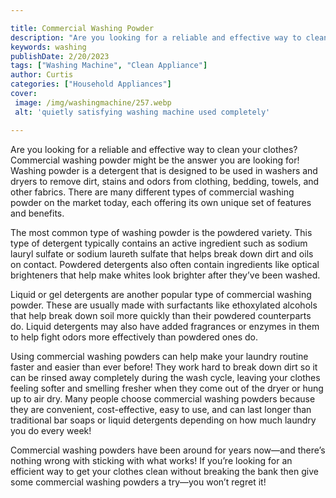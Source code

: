 ```yaml
---

title: Commercial Washing Powder
description: "Are you looking for a reliable and effective way to clean your clothes? Commercial washing powder might be the answer you are look...swipe up to find out"
keywords: washing
publishDate: 2/20/2023
tags: ["Washing Machine", "Clean Appliance"]
author: Curtis
categories: ["Household Appliances"]
cover: 
 image: /img/washingmachine/257.webp
 alt: 'quietly satisfying washing machine used completely'

---
```


Are you looking for a reliable and effective way to clean your clothes? Commercial washing powder might be the answer you are looking for! Washing powder is a detergent that is designed to be used in washers and dryers to remove dirt, stains and odors from clothing, bedding, towels, and other fabrics. There are many different types of commercial washing powder on the market today, each offering its own unique set of features and benefits.

The most common type of washing powder is the powdered variety. This type of detergent typically contains an active ingredient such as sodium lauryl sulfate or sodium laureth sulfate that helps break down dirt and oils on contact. Powdered detergents also often contain ingredients like optical brighteners that help make whites look brighter after they’ve been washed.

Liquid or gel detergents are another popular type of commercial washing powder. These are usually made with surfactants like ethoxylated alcohols that help break down soil more quickly than their powdered counterparts do. Liquid detergents may also have added fragrances or enzymes in them to help fight odors more effectively than powdered ones do. 

Using commercial washing powders can help make your laundry routine faster and easier than ever before! They work hard to break down dirt so it can be rinsed away completely during the wash cycle, leaving your clothes feeling softer and smelling fresher when they come out of the dryer or hung up to air dry. Many people choose commercial washing powders because they are convenient, cost-effective, easy to use, and can last longer than traditional bar soaps or liquid detergents depending on how much laundry you do every week! 

Commercial washing powders have been around for years now—and there’s nothing wrong with sticking with what works! If you’re looking for an efficient way to get your clothes clean without breaking the bank then give some commercial washing powders a try—you won’t regret it!

